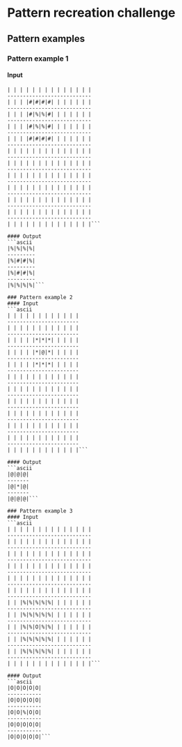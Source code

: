 # Pattern recreation challenge

## Pattern examples

### Pattern example 1
#### Input
```ascii
| | | | | | | | | | | | | |
---------------------------
| | | |#|#|#|#| | | | | | |
---------------------------
| | | |#|%|%|#| | | | | | |
---------------------------
| | | |#|%|%|#| | | | | | |
---------------------------
| | | |#|#|#|#| | | | | | |
---------------------------
| | | | | | | | | | | | | |
---------------------------
| | | | | | | | | | | | | |
---------------------------
| | | | | | | | | | | | | |
---------------------------
| | | | | | | | | | | | | |
---------------------------
| | | | | | | | | | | | | |
---------------------------
| | | | | | | | | | | | | |
---------------------------
| | | | | | | | | | | | | |```

#### Output
```ascii
|%|%|%|%|
---------
|%|#|#|%|
---------
|%|#|#|%|
---------
|%|%|%|%|```

### Pattern example 2
#### Input
```ascii
| | | | | | | | | | | |
-----------------------
| | | | | | | | | | | |
-----------------------
| | | | |*|*|*| | | | |
-----------------------
| | | | |*|@|*| | | | |
-----------------------
| | | | |*|*|*| | | | |
-----------------------
| | | | | | | | | | | |
-----------------------
| | | | | | | | | | | |
-----------------------
| | | | | | | | | | | |
-----------------------
| | | | | | | | | | | |
-----------------------
| | | | | | | | | | | |
-----------------------
| | | | | | | | | | | |
-----------------------
| | | | | | | | | | | |```

#### Output
```ascii
|@|@|@|
-------
|@|*|@|
-------
|@|@|@|```

### Pattern example 3
#### Input
```ascii
| | | | | | | | | | | | | |
---------------------------
| | | | | | | | | | | | | |
---------------------------
| | | | | | | | | | | | | |
---------------------------
| | | | | | | | | | | | | |
---------------------------
| | | | | | | | | | | | | |
---------------------------
| | | | | | | | | | | | | |
---------------------------
| | |%|%|%|%|%| | | | | | |
---------------------------
| | |%|%|%|%|%| | | | | | |
---------------------------
| | |%|%|O|%|%| | | | | | |
---------------------------
| | |%|%|%|%|%| | | | | | |
---------------------------
| | |%|%|%|%|%| | | | | | |
---------------------------
| | | | | | | | | | | | | |```

#### Output
```ascii
|O|O|O|O|O|
-----------
|O|O|O|O|O|
-----------
|O|O|%|O|O|
-----------
|O|O|O|O|O|
-----------
|O|O|O|O|O|```


